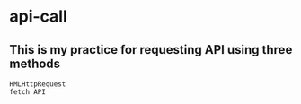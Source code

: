 # api-call

## This is my practice for requesting API using three methods
```
HMLHttpRequest
fetch API
```
